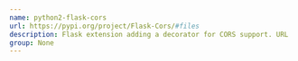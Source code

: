 ```yaml
---
name: python2-flask-cors
url: https://pypi.org/project/Flask-Cors/#files
description: Flask extension adding a decorator for CORS support. URL : https://pypi.org/project/Flask-Cors/#files Groups : None
group: None
---
```


